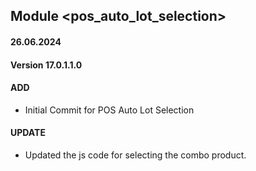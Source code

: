 ## Module <pos_auto_lot_selection>

#### 26.06.2024
#### Version  17.0.1.1.0
#### ADD
- Initial Commit for POS Auto Lot Selection
#### UPDATE
- Updated the js code for selecting the combo product.
